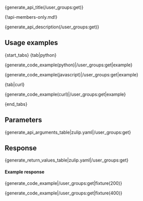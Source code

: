 {generate_api_title(/user_groups:get)}

{!api-members-only.md!}

{generate_api_description(/user_groups:get)}

## Usage examples

{start_tabs}
{tab|python}

{generate_code_example(python)|/user_groups:get|example}

{generate_code_example(javascript)|/user_groups:get|example}

{tab|curl}

{generate_code_example(curl)|/user_groups:get|example}

{end_tabs}

## Parameters

{generate_api_arguments_table|zulip.yaml|/user_groups:get}

## Response

{generate_return_values_table|zulip.yaml|/user_groups:get}

#### Example response

{generate_code_example|/user_groups:get|fixture(200)}

{generate_code_example|/user_groups:get|fixture(400)}
